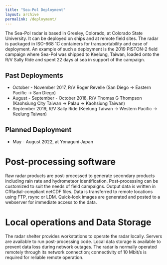 ```yaml
---
title: "Sea-Pol Deployment"
layout: archive
permalink: /deployment/
---
```


The Sea-Pol radar is based in Greeley, Colorado, at Colorado State University. It can be deployed on ships and at remote field sites.
The radar is packaged in ISO-668 1C containers for transportability and ease of deployment.
An example of such a deployment is the 2019 PISTON-2 field campaign where Sea-Pol was shipped to Keelung, Taiwan, loaded onto the R/V Sally Ride and spent 22 days at sea in support of the campaign.

## Past Deployments
* October - November 2017, R/V Roger Revelle (San Diego -> Eastern Pacific -> San Diego)
* August - September - October 2018, R/V Thomas G Thompson (Kaohsiung City Taiwan -> Palau -> Kaohsiung Taiwan)
* September 2019, R/V Sally Ride (Keelung Taiwan -> Western Pacific -> Keelung Taiwan)

## Planned Deployment
* May - August 2022, at Yonaguni Japan

# Post-processing software
Raw radar products are post-processed to generate secondary products including rain rate and hydrometeor identification. Post-processing can be customized to suit the needs of field campaigns. Output data is written in CfRadial-compliant netCDF files. Data is transferred to remote locations using FTP, rsync or LDM. Quick-look images are generated and posted to a webserver for immediate access to the data.

# Local operations and Data Storage
The radar shelter provides workstations to operate the radar locally. Servers are available to run post-processing code. Local data storage is available to prevent data loss during network outages.
The radar is normally operated remotely through its network connection; connectivity of 10 Mbit/s is required for reliable remote operation.
